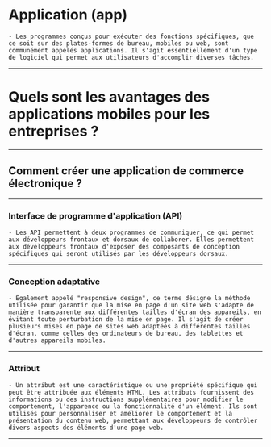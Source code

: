 # **Application (app)**
    - Les programmes conçus pour exécuter des fonctions spécifiques, que ce soit sur des plates-formes de bureau, mobiles ou web, sont communément appelés applications. Il s'agit essentiellement d'un type de logiciel qui permet aux utilisateurs d'accomplir diverses tâches.
---

# **Quels sont les avantages des applications mobiles pour les entreprises ?**
---

## **Comment créer une application de commerce électronique ?**
---
   
### **Interface de programme d'application (API)**
    - Les API permettent à deux programmes de communiquer, ce qui permet aux développeurs frontaux et dorsaux de collaborer. Elles permettent aux développeurs frontaux d'exposer des composants de conception spécifiques qui seront utilisés par les développeurs dorsaux.
---

### **Conception adaptative**
    - Également appelé "responsive design", ce terme désigne la méthode utilisée pour garantir que la mise en page d'un site web s'adapte de manière transparente aux différentes tailles d'écran des appareils, en évitant toute perturbation de la mise en page. Il s'agit de créer plusieurs mises en page de sites web adaptées à différentes tailles d'écran, comme celles des ordinateurs de bureau, des tablettes et d'autres appareils mobiles.
---

### **Attribut**
    - Un attribut est une caractéristique ou une propriété spécifique qui peut être attribuée aux éléments HTML. Les attributs fournissent des informations ou des instructions supplémentaires pour modifier le comportement, l'apparence ou la fonctionnalité d'un élément. Ils sont utilisés pour personnaliser et améliorer le comportement et la présentation du contenu web, permettant aux développeurs de contrôler divers aspects des éléments d'une page web.
---